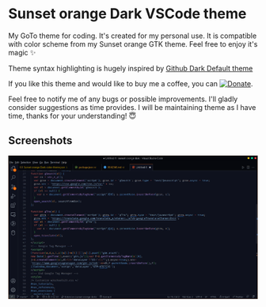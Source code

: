 # Sunset orange Dark VSCode theme

My GoTo theme for coding. It's created for my personal use. It is compatible with color scheme from my Sunset orange GTK theme. Feel free to enjoy it's magic ✨

Theme syntax highlighting is hugely inspired by [Github Dark Default theme](https://marketplace.visualstudio.com/items?itemName=GitHub.github-vscode-theme)

If you like this theme and would like to buy me a coffee, you can [![Donate](https://img.shields.io/badge/PayPal-Donate-cc3700.svg?style=flat&logo=paypal)](https://www.paypal.com/paypalme/thekomer).

Feel free to notify me of any bugs or possible improvements. I'll gladly consider suggestions as time provides.
I will be maintaining theme as I have time, thanks for your understanding! 😇

## Screenshots

![Window screenshot](https://raw.githubusercontent.com/thekomer/Sunset-orange-VSCode-theme/master/media/Screenshot.png)
